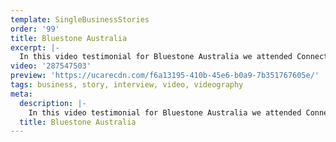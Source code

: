 ```yaml
---
template: SingleBusinessStories
order: '99'
title: Bluestone Australia
excerpt: |-
  In this video testimonial for Bluestone Australia we attended Connect 2018 Conference on the Gold Coast. It was a great opportunity to interview brokers from all around Australia in the one place. Check out this unscripted and authentic video showcasing Bluestone Australia.
video: '287547503'
preview: 'https://ucarecdn.com/f6a13195-410b-45e6-b0a9-7b351767605e/'
tags: business, story, interview, video, videography
meta:
  description: |-
    In this video testimonial for Bluestone Australia we attended Connect 2018 Conference on the Gold Coast. It was a great opportunity to interview brokers from all around Australia in the one place. Check out this unscripted and authentic video showcasing Bluestone Australia.
  title: Bluestone Australia
---
```

